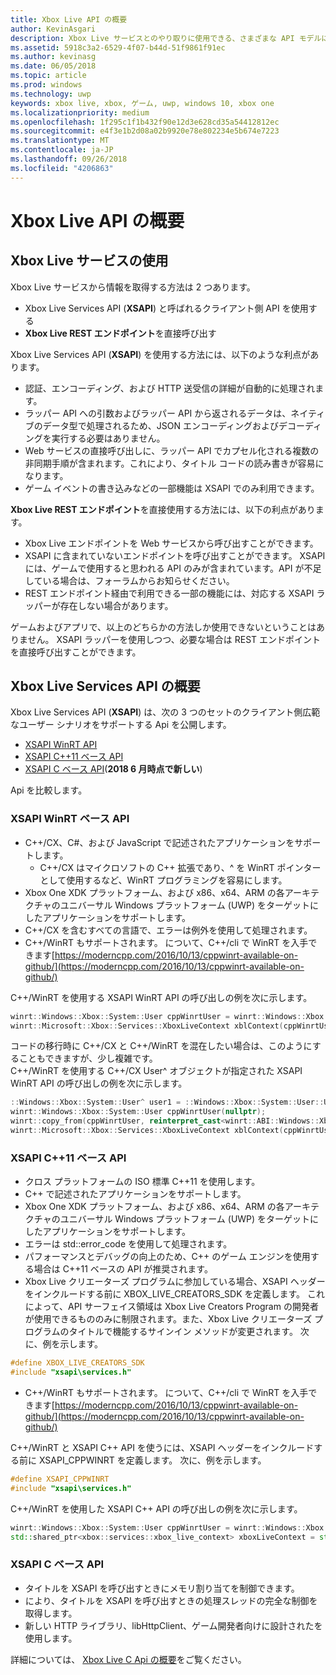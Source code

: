 ```yaml
---
title: Xbox Live API の概要
author: KevinAsgari
description: Xbox Live サービスとのやり取りに使用できる、さまざまな API モデルについて説明します。
ms.assetid: 5918c3a2-6529-4f07-b44d-51f9861f91ec
ms.author: kevinasg
ms.date: 06/05/2018
ms.topic: article
ms.prod: windows
ms.technology: uwp
keywords: xbox live, xbox, ゲーム, uwp, windows 10, xbox one
ms.localizationpriority: medium
ms.openlocfilehash: 1f295c1f1b432f90e12d3e628cd35a54412812ec
ms.sourcegitcommit: e4f3e1b2d08a02b9920e78e802234e5b674e7223
ms.translationtype: MT
ms.contentlocale: ja-JP
ms.lasthandoff: 09/26/2018
ms.locfileid: "4206863"
---
```

# <a name="introduction-to-xbox-live-apis"></a>Xbox Live API の概要

## <a name="use-xbox-live-services"></a>Xbox Live サービスの使用

Xbox Live サービスから情報を取得する方法は 2 つあります。

- Xbox Live Services API (**XSAPI**) と呼ばれるクライアント側 API を使用する
- **Xbox Live REST エンドポイント**を直接呼び出す

Xbox Live Services API (**XSAPI**) を使用する方法には、以下のような利点があります。

- 認証、エンコーディング、および HTTP 送受信の詳細が自動的に処理されます。
- ラッパー API への引数およびラッパー API から返されるデータは、ネイティブのデータ型で処理されるため、JSON エンコーディングおよびデコーディングを実行する必要はありません。
- Web サービスの直接呼び出しに、ラッパー API でカプセル化される複数の非同期手順が含まれます。これにより、タイトル コードの読み書きが容易になります。
- ゲーム イベントの書き込みなどの一部機能は XSAPI でのみ利用できます。

**Xbox Live REST エンドポイント**を直接使用する方法には、以下の利点があります。

- Xbox Live エンドポイントを Web サービスから呼び出すことができます。
- XSAPI に含まれていないエンドポイントを呼び出すことができます。  XSAPI には、ゲームで使用すると思われる API のみが含まれています。API が不足している場合は、フォーラムからお知らせください。
- REST エンドポイント経由で利用できる一部の機能には、対応する XSAPI ラッパーが存在しない場合があります。

ゲームおよびアプリで、以上のどちらかの方法しか使用できないということはありません。 XSAPI ラッパーを使用しつつ、必要な場合は REST エンドポイントを直接呼び出すことができます。

## <a name="xbox-live-services-api-overview"></a>Xbox Live Services API の概要 ##

Xbox Live Services API (**XSAPI**) は、次の 3 つのセットのクライアント側広範なユーザー シナリオをサポートする Api を公開します。

- [XSAPI WinRT API](#xsapi-winrt-based-api)
- [XSAPI C++11 ベース API](#xsapi-c++11-based-api)
- [XSAPI C ベース API](#xsapi-c-based-api)(**2018 6 月時点で新しい**)

Api を比較します。

### <a name="xsapi-winrt-based-api"></a>XSAPI WinRT ベース API

- C++/CX、C#、および JavaScript で記述されたアプリケーションをサポートします。
    - C++/CX はマイクロソフトの C++ 拡張であり、^ を WinRT ポインターとして使用するなど、WinRT プログラミングを容易にします。
- Xbox One XDK プラットフォーム、および x86、x64、ARM の各アーキテクチャのユニバーサル Windows プラットフォーム (UWP) をターゲットにしたアプリケーションをサポートします。
- C++/CX を含むすべての言語で、エラーは例外を使用して処理されます。
- C++/WinRT もサポートされます。  について、C++/cli で WinRT を入手できます[https://moderncpp.com/2016/10/13/cppwinrt-available-on-github/](https://moderncpp.com/2016/10/13/cppwinrt-available-on-github/)

C++/WinRT を使用する XSAPI WinRT API の呼び出しの例を次に示します。

```c++
winrt::Windows::Xbox::System::User cppWinrtUser = winrt::Windows::Xbox::System::User::Users().GetAt(0);
winrt::Microsoft::Xbox::Services::XboxLiveContext xblContext(cppWinrtUser);
```

コードの移行時に C++/CX と C++/WinRT を混在したい場合は、このようにすることもできますが、少し複雑です。  
C++/WinRT を使用する C++/CX User^ オブジェクトが指定された XSAPI WinRT API の呼び出しの例を次に示します。

```c++
::Windows::Xbox::System::User^ user1 = ::Windows::Xbox::System::User::Users->GetAt(0);
winrt::Windows::Xbox::System::User cppWinrtUser(nullptr);
winrt::copy_from(cppWinrtUser, reinterpret_cast<winrt::ABI::Windows::Xbox::System::IUser*>(user1));
winrt::Microsoft::Xbox::Services::XboxLiveContext xblContext(cppWinrtUser);
```


### <a name="xsapi-c11-based-api"></a>XSAPI C++11 ベース API

- クロス プラットフォームの ISO 標準 C++11 を使用します。
- C++ で記述されたアプリケーションをサポートします。
- Xbox One XDK プラットフォーム、および x86、x64、ARM の各アーキテクチャのユニバーサル Windows プラットフォーム (UWP) をターゲットにしたアプリケーションをサポートします。
- エラーは std::error_code を使用して処理されます。
- パフォーマンスとデバッグの向上のため、C++ のゲーム エンジンを使用する場合は C++11 ベースの API が推奨されます。
- Xbox Live クリエーターズ プログラムに参加している場合、XSAPI ヘッダーをインクルードする前に XBOX_LIVE_CREATORS_SDK を定義します。 これによって、API サーフェイス領域は Xbox Live Creators Program の開発者が使用できるもののみに制限されます。また、Xbox Live クリエーターズ プログラムのタイトルで機能するサインイン メソッドが変更されます。  次に、例を示します。

```c++
#define XBOX_LIVE_CREATORS_SDK
#include "xsapi\services.h"
```

- C++/WinRT もサポートされます。  について、C++/cli で WinRT を入手できます[https://moderncpp.com/2016/10/13/cppwinrt-available-on-github/](https://moderncpp.com/2016/10/13/cppwinrt-available-on-github/)

C++/WinRT と XSAPI C++ API を使うには、XSAPI ヘッダーをインクルードする前に XSAPI_CPPWINRT を定義します。  次に、例を示します。

```c++
#define XSAPI_CPPWINRT
#include "xsapi\services.h"
```

C++/WinRT を使用した XSAPI C++ API の呼び出しの例を次に示します。

```c++
winrt::Windows::Xbox::System::User cppWinrtUser = winrt::Windows::Xbox::System::User::Users().GetAt(0);
std::shared_ptr<xbox::services::xbox_live_context> xboxLiveContext = std::make_shared<xbox::services::xbox_live_context>(cppWinrtUser);
```

### <a name="xsapi-c-based-api"></a>XSAPI C ベース API

- タイトルを XSAPI を呼び出すときにメモリ割り当てを制御できます。
- により、タイトルを XSAPI を呼び出すときの処理スレッドの完全な制御を取得します。
- 新しい HTTP ライブラリ、libHttpClient、ゲーム開発者向けに設計されたを使用します。

詳細については、 [Xbox Live C Api の概要](xsapi-flat-c.md)をご覧ください。
